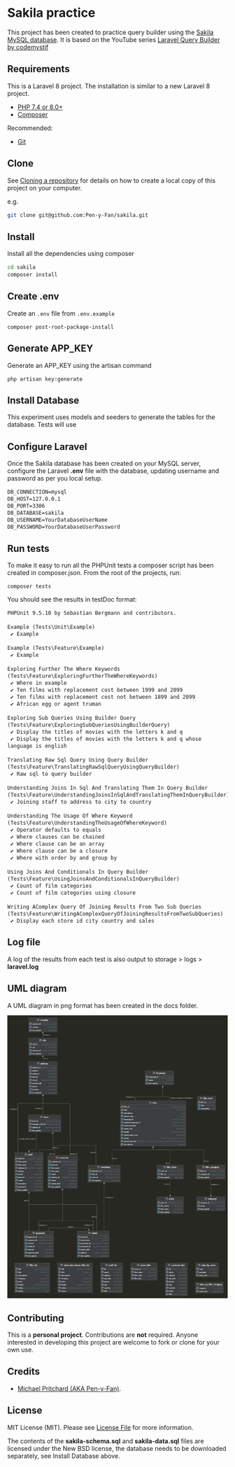 # Sakila practice

This project has been created to practice query builder using
the [Sakila MySQL database](https://dev.mysql.com/doc/sakila/en/). It is based on the YouTube
series [Laravel Query Builder by codemystif](https://www.youtube.com/watch?v=AGT8bCde8XU&list=PLkyrdyGDWthC-yd9n8R3CEauJC4sFl-kj)

## Requirements

This is a Laravel 8 project. The installation is similar to a new Laravel 8 project.

- [PHP 7.4 or 8.0+](https://www.php.net/downloads.php)
- [Composer](https://getcomposer.org)

Recommended:

- [Git](https://git-scm.com/downloads)

## Clone

See [Cloning a repository](https://help.github.com/en/articles/cloning-a-repository) for details on how to create a
local copy of this project on your computer.

e.g.

```sh
git clone git@github.com:Pen-y-Fan/sakila.git
```

## Install

Install all the dependencies using composer

```sh
cd sakila
composer install
```

## Create .env

Create an `.env` file from `.env.example`

```shell script
composer post-root-package-install
```

## Generate APP_KEY

Generate an APP_KEY using the artisan command

```shell script
php artisan key:generate
```

## Install Database

This experiment uses models and seeders to generate the tables for the database. Tests will use 

## Configure Laravel

Once the Sakila database has been created on your MySQL server, configure the Laravel **.env** file with the database,
updating username and password as per you local setup.

```text
DB_CONNECTION=mysql
DB_HOST=127.0.0.1
DB_PORT=3306
DB_DATABASE=sakila
DB_USERNAME=YourDatabaseUserName
DB_PASSWORD=YourDatabaseUserPassword
```

## Run tests

To make it easy to run all the PHPUnit tests a composer script has been created in composer.json. From the root of the
projects, run:

```shell script
composer tests
```

You should see the results in testDoc format:

```text
PHPUnit 9.5.10 by Sebastian Bergmann and contributors.

Example (Tests\Unit\Example)
 ✔ Example

Example (Tests\Feature\Example)
 ✔ Example

Exploring Further The Where Keywords (Tests\Feature\ExploringFurtherTheWhereKeywords)
 ✔ Where in example
 ✔ Ten films with replacement cost between 1999 and 2099
 ✔ Ten films with replacement cost not between 1899 and 2099
 ✔ African egg or agent truman

Exploring Sub Queries Using Builder Query (Tests\Feature\ExploringSubQueriesUsingBuilderQuery)
 ✔ Display the titles of movies with the letters k and q
 ✔ Display the titles of movies with the letters k and q whose language is english

Translating Raw Sql Query Using Query Builder (Tests\Feature\TranslatingRawSqlQueryUsingQueryBuilder)
 ✔ Raw sql to query builder

Understanding Joins In Sql And Translating Them In Query Builder (Tests\Feature\UnderstandingJoinsInSqlAndTranslatingThemInQueryBuilder)
 ✔ Joining staff to address to city to country

Understanding The Usage Of Where Keyword (Tests\Feature\UnderstandingTheUsageOfWhereKeyword)
 ✔ Operator defaults to equals
 ✔ Where clauses can be chained
 ✔ Where clause can be an array
 ✔ Where clause can be a closure
 ✔ Where with order by and group by

Using Joins And Conditionals In Query Builder (Tests\Feature\UsingJoinsAndConditionalsInQueryBuilder)
 ✔ Count of film categories
 ✔ Count of film categories using closure

Writing AComplex Query Of Joining Results From Two Sub Queries (Tests\Feature\WritingAComplexQueryOfJoiningResultsFromTwoSubQueries)
 ✔ Display each store id city country and sales
```

## Log file

A log of the results from each test is also output to storage > logs > **laravel.log**

## UML diagram

A UML diagram in png format has been created in the docs folder.

![UML diagram](docs/ulm-diagram.png "UML diagram")

## Contributing

This is a **personal project**. Contributions are **not** required. Anyone interested in developing this project are
welcome to fork or clone for your own use.

## Credits

- [Michael Pritchard \(AKA Pen-y-Fan\)](https://github.com/pen-y-fan).

## License

MIT License (MIT). Please see [License File](LICENSE.md) for more information.

The contents of the **sakila-schema.sql** and **sakila-data.sql** files are licensed under the New BSD license, the
database needs to be downloaded separately, see Install Database above.
